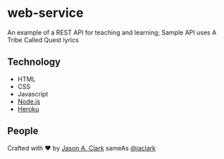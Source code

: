 # web-service
An example of a REST API for teaching and learning; Sample API uses A Tribe Called Quest lyrics

## Technology

* HTML
* CSS
* Javascript
* [Node.js](https://nodejs.org/en/)
* [Heroku](https://heroku.com/)

## People

Crafted with :heart: by [Jason A. Clark](http://www.jasonclark.info) sameAs [@jaclark](https://twitter.com/jaclark)
